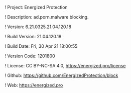 ! Project: Energized Protection

! Description: ad.porn.malware blocking.

! Version: 6.21.0325.21.04.120.18

! Build Version: 21.04.120.18

! Build Date: Fri, 30 Apr 21 18:00:55

! Version Code: 1201800

! License: CC BY-NC-SA 4.0, https://energized.pro/license

! Github: https://github.com/EnergizedProtection/block

! Web: https://energized.pro
